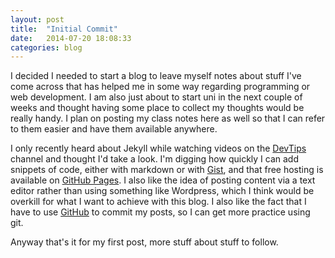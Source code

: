 ```yaml
---
layout: post
title:  "Initial Commit"
date:   2014-07-20 18:08:33
categories: blog
---
```


I decided I needed to start a blog to leave myself notes about stuff I've come across that has helped me in some way regarding programming or web development. I am also just about to start uni in the next couple of weeks and thought having some place to collect my thoughts would be really handy. I plan on posting my class notes here as well so that I can refer to them easier and have them available anywhere.

I only recently heard about Jekyll while watching videos on the [DevTips](https://www.youtube.com/channel/UCyIe-61Y8C4_o-zZCtO4ETQ) channel and thought I'd take a look. I'm digging how quickly I can add snippets of code, either with markdown or with [Gist](https://gist.github.com/), and that free hosting is available on [GitHub Pages](https://pages.github.com/). I also like the idea of posting content via a text editor rather than using something like Wordpress, which I think would be overkill for what I want to achieve with this blog. I also like the fact that I have to use [GitHub](https://github.com) to commit my posts, so I can get more practice using git.

Anyway that's it for my first post, more stuff about stuff to follow.

